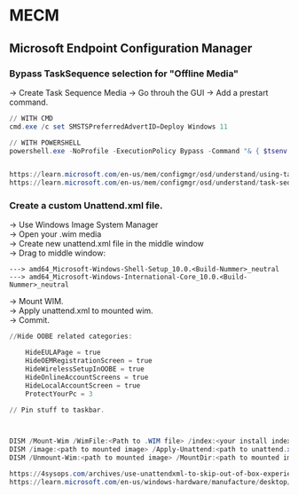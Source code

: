 # MECM
## Microsoft Endpoint Configuration Manager

### Bypass TaskSequence selection for "Offline Media"
-> Create Task Sequence Media
-> Go throuh the GUI
-> Add a prestart command.

```powershell
// WITH CMD
cmd.exe /c set SMSTSPreferredAdvertID=Deploy Windows 11

// WITH POWERSHELL
powershell.exe -NoProfile -ExecutionPolicy Bypass -Command "& { $tsenv = New-Object -COMObject Microsoft.SMS.TSEnvironment; $tsenv.Value('SMSTSPreferredAdvertID') = 'Deploy Windows 11' }"


https://learn.microsoft.com/en-us/mem/configmgr/osd/understand/using-task-sequence-variables
https://learn.microsoft.com/en-us/mem/configmgr/osd/understand/task-sequence-variables
```

### Create a custom Unattend.xml file.
-> Use Windows Image System Manager   
-> Open your .wim media   
-> Create new unattend.xml file in the middle window   
-> Drag to middle window:   
```
---> amd64_Microsoft-Windows-Shell-Setup_10.0.<Build-Nummer>_neutral   
---> amd64_Microsoft-Windows-International-Core_10.0.<Build-Nummer>_neutral   
```
-> Mount WIM.   
-> Apply unattend.xml to mounted wim.   
-> Commit.   

```powershell
//Hide OOBE related categories:

    HideEULAPage = true
    HideOEMRegistrationScreen = true
    HideWirelessSetupInOOBE = true
    HideOnlineAccountScreens = true
    HideLocalAccountScreen = true
	ProtectYourPc = 3 

// Pin stuff to taskbar.



DISM /Mount-Wim /WimFile:<Path to .WIM file> /index:<your install index> MountDir:<path to mount dir>
DISM /image:<path to mounted image> /Apply-Unattend:<path to unattend.xml>
DISM /Unmount-Wim:<path to mounted image> /MountDir:<path to mounted image> /Commit 

https://4sysops.com/archives/use-unattendxml-to-skip-out-of-box-experience-oobe-when-installing-windows-11/
https://learn.microsoft.com/en-us/windows-hardware/manufacture/desktop/windows-setup-automation-overview?view=windows-11
```

